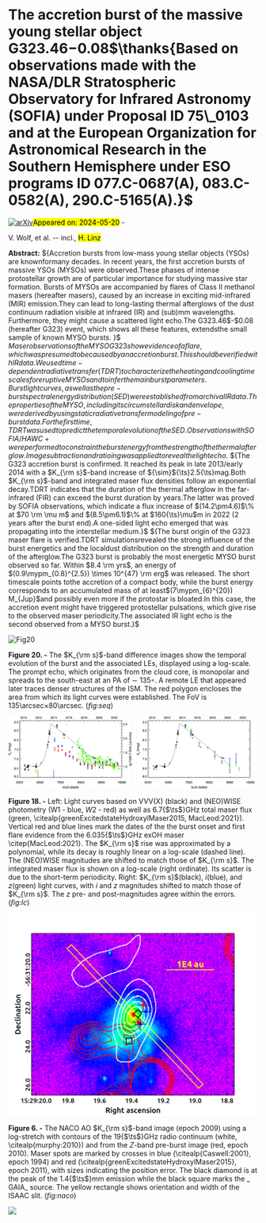 <div class="macros" style="visibility:hidden;">
$\newcommand{\ensuremath}{}$
$\newcommand{\xspace}{}$
$\newcommand{\object}[1]{\texttt{#1}}$
$\newcommand{\farcs}{{.}''}$
$\newcommand{\farcm}{{.}'}$
$\newcommand{\arcsec}{''}$
$\newcommand{\arcmin}{'}$
$\newcommand{\ion}[2]{#1#2}$
$\newcommand{\textsc}[1]{\textrm{#1}}$
$\newcommand{\hl}[1]{\textrm{#1}}$
$\newcommand{\footnote}[1]{}$
$\newcommand{\mypm}{\mathbin{\smash{$
$\raisebox{0.65ex}{$
$            \underset{\raisebox{0.05ex}{\smash -}}{\smash+}$
$            }$
$        }$
$    }$
$}$
$\newcommand{\goodchi}{\protect\raisebox{2pt}{\chi}}$
$\newcommand{\ts}{ }$
$\newcommand{\arraystretch}{1.05}$
$\newcommand{\arraystretch}{1}$</div>



<div id="title">

# The accretion burst of the massive young stellar object G323.46$-$0.08$\thanks{Based on observations made with the NASA/DLR Stratospheric Observatory for Infrared Astronomy (SOFIA) under Proposal ID 75\_0103 and at the European Organization for Astronomical Research in the Southern Hemisphere under ESO programs ID 077.C-0687(A), 083.C-0582(A), 290.C-5165(A).}$

</div>
<div id="comments">

[![arXiv](https://img.shields.io/badge/arXiv-2405.10427-b31b1b.svg)](https://arxiv.org/abs/2405.10427)<mark>Appeared on: 2024-05-20</mark> - 

</div>
<div id="authors">

V. Wolf, et al. -- incl., <mark>H. Linz</mark>

</div>
<div id="abstract">

**Abstract:** ${Accretion bursts from low-mass young stellar objects (YSOs) are knownformany decades. In recent years, the first accretion bursts of massive YSOs (MYSOs) were observed.These phases of intense protostellar growth are of particular importance for studying massive star formation. Bursts of MYSOs are accompanied by flares of Class II methanol masers (hereafter masers), caused by an increase in exciting mid-infrared (MIR) emission.They can lead to long-lasting thermal afterglows of the dust continuum radiation visible at infrared (IR) and (sub)mm wavelengths. Furthermore, they might cause a scattered light echo.The G323.46$-$0.08 (hereafter G323) event, which shows all these features, extendsthe small sample of known MYSO bursts.   }$ ${Maser observations of the MYSO G323show evidence of a flare, which was presumed to be caused by an accretion burst. This should be verified with IR data.We used time-dependent radiative transfer (TDRT) to characterize the heating and cooling timescales for eruptive MYSOs and to infer the main burst parameters.   }$ ${Burst light curves, as well as the pre-burst spectral energy distribution (SED) wereestablished from archival IR data.The properties of the MYSO, including its circumstellar disk and envelope, were derived by using static radiative transfer modeling of pre-burst data. For the first time, TDRT was used to predict the temporal evolution of the SED. Observations with SOFIA/HAWC+ were performedto constrain the burst energy from the strength of the thermal afterglow. Image subtraction and ratioing was applied to reveal the light echo.   }$ ${The G323 accretion burst is confirmed. It reached its peak in late 2013/early 2014 with a $K_{\rm s}$-band increase of ${\sim}${\ts}2.5{\ts}mag.Both $K_{\rm s}$-band and integrated maser flux densities follow an exponential decay.TDRT indicates that the duration of the thermal afterglow in the far-infrared (FIR) can exceed the burst duration by years.The latter was proved by SOFIA observations, which indicate a flux increase of $(14.2\pm4.6)$\% at $70  \rm \mu m$ and $(8.5\pm6.1)$\% at $160{\ts}\mu$m in 2022 (2 years after the burst end).A one-sided light echo emerged that was propagating into the interstellar medium.}$ ${The burst origin of the G323 maser flare is verified.TDRT simulationsrevealed the strong influence of the burst energetics and the localdust distribution on the strength and duration of the afterglow.The G323 burst is probably the most energetic MYSO burst observed so far. Within $8.4 \rm   yrs$, an energy of $(0.9\mypm_{0.8}^{2.5}) \times 10^{47} \rm erg$ was released. The short timescale points tothe accretion of a compact body, while the burst energy corresponds to an accumulated mass of at least$(7\mypm_{6}^{20}) M_{Jup}$and possibly even more if the protostar is bloated.In this case, the accretion event might have triggered protostellar pulsations, which give rise to the observed maser periodicity.The associated IR light echo is the second observed from a MYSO burst.}$

</div>

<div id="div_fig1">

<img src="tmp_2405.10427/./Ksequence10_defroi.png" alt="Fig20" width="100%"/>

**Figure 20. -** The $K_{\rm s}$-band difference images show the temporal evolution of the burst and the associated LEs, displayed using a log-scale. The prompt echo, which originates from the cloud core, is monopolar and spreads to the south-east at an PA of $\sim$ 135◦. A remote LE that appeared later traces denser structures of the ISM. The red polygon encloses the area from which its light curves were established. The FoV is $135$\arcsec$\times80$\arcsec$.$ (*fig:seq*)

</div>
<div id="div_fig2">

<img src="tmp_2405.10427/./lc_all.png" alt="Fig18" width="100%"/>

**Figure 18. -** Left:
	Light curves based on VVV(X) (black) and (NEO)WISE photometry (W1 - blue, $W2$ - red) as well as 6.7{$\ts$}GHz total maser flux (green, \citealp{greenExcitedstateHydroxylMaser2015, MacLeod:2021}). Vertical
 red and blue lines mark the dates of the
 the burst onset and first flare evidence
	from the
	6.035{$\ts$}GHz exOH maser
 \citep{MacLeod:2021}.
    The $K_{\rm s}$ rise was approximated by
    a polynomial,
    while its decay is roughly linear on a log-scale (dashed line).
    The (NEO)WISE magnitudes are shifted
    to match those of $K_{\rm s}$. The
    integrated maser flux is shown on a log-scale (right ordinate).
    Its scatter is due to the short-term periodicity.
    Right: $K_{\rm s}$(black), $i$(blue), and $z$(green) light curves, with $i$ and $z$ magnitudes shifted
    to match those of $K_{\rm s}$.
    The $z$ pre- and post-magnitudes agree within the errors.
 (*fig:lc*)

</div>
<div id="div_fig3">

<img src="tmp_2405.10427/./naco_Z_slit_ruler.png" alt="Fig6" width="100%"/>

**Figure 6. -** The NACO AO $K_{\rm s}$-band image (epoch 2009) using a log-stretch with contours of the 19{$\ts$}GHz radio continuum (white, \citealp{murphy:2010}) and from the $Z$-band pre-burst image (red, epoch 2010).
    Maser spots are marked by crosses in blue (\citealp{Caswell:2001}, epoch 1994) and red (\citealp{greenExcitedstateHydroxylMaser2015}, epoch 2011), with sizes indicating the position error. The black diamond is at the peak of the 1.4{$\ts$}mm emission while the black square marks the _ GAIA_ source. The yellow rectangle shows orientation and width of the ISAAC slit.
 (*fig:naco*)

</div><div id="qrcode"><img src=https://api.qrserver.com/v1/create-qr-code/?size=100x100&data="https://arxiv.org/abs/2405.10427"></div>